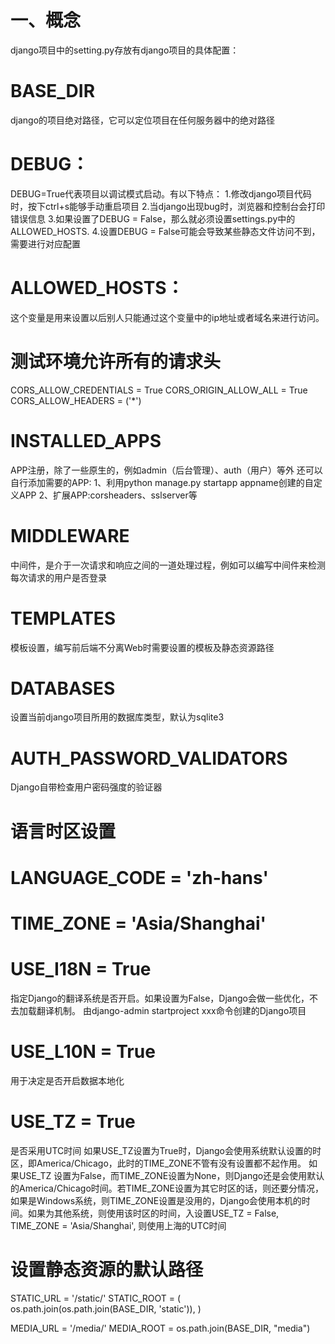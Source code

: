 # 一、概念
django项目中的setting.py存放有django项目的具体配置：
# BASE_DIR
  django的项目绝对路径，它可以定位项目在任何服务器中的绝对路径
# DEBUG： 
  DEBUG=True代表项目以调试模式启动。有以下特点：
  1.修改django项目代码时，按下ctrl+s能够手动重启项目
  2.当django出现bug时，浏览器和控制台会打印错误信息
  3.如果设置了DEBUG = False，那么就必须设置settings.py中的ALLOWED_HOSTS.
  4.设置DEBUG = False可能会导致某些静态文件访问不到，需要进行对应配置
# ALLOWED_HOSTS：
  这个变量是用来设置以后别人只能通过这个变量中的ip地址或者域名来进行访问。
# 测试环境允许所有的请求头
  CORS_ALLOW_CREDENTIALS = True
  CORS_ORIGIN_ALLOW_ALL = True
  CORS_ALLOW_HEADERS = ('*')
# INSTALLED_APPS
  APP注册，除了一些原生的，例如admin（后台管理）、auth（用户）等外
  还可以自行添加需要的APP:
  1、利用python manage.py startapp appname创建的自定义APP
  2、扩展APP:corsheaders、sslserver等
# MIDDLEWARE
  中间件，是介于一次请求和响应之间的一道处理过程，例如可以编写中间件来检测每次请求的用户是否登录
# TEMPLATES
  模板设置，编写前后端不分离Web时需要设置的模板及静态资源路径
# DATABASES
  设置当前django项目所用的数据库类型，默认为sqlite3
# AUTH_PASSWORD_VALIDATORS
  Django自带检查用户密码强度的验证器
# 语言时区设置
# LANGUAGE_CODE = 'zh-hans'
# TIME_ZONE = 'Asia/Shanghai'
# USE_I18N = True
指定Django的翻译系统是否开启。如果设置为False，Django会做一些优化，不去加载翻译机制。
由django-admin startproject xxx命令创建的Django项目
# USE_L10N = True
用于决定是否开启数据本地化
# USE_TZ = True   
是否采用UTC时间
如果USE_TZ设置为True时，Django会使用系统默认设置的时区，即America/Chicago，此时的TIME_ZONE不管有没有设置都不起作用。
如果USE_TZ 设置为False，而TIME_ZONE设置为None，则Django还是会使用默认的America/Chicago时间。若TIME_ZONE设置为其它时区的话，则还要分情况，如果是Windows系统，则TIME_ZONE设置是没用的，Django会使用本机的时间。如果为其他系统，则使用该时区的时间，入设置USE_TZ = False, TIME_ZONE = 'Asia/Shanghai', 则使用上海的UTC时间
# 设置静态资源的默认路径
STATIC_URL = '/static/'
STATIC_ROOT = (
    os.path.join(os.path.join(BASE_DIR, 'static')),
)

MEDIA_URL = '/media/'
MEDIA_ROOT = os.path.join(BASE_DIR, "media")

